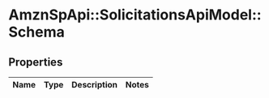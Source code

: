 # AmznSpApi::SolicitationsApiModel::Schema

## Properties
Name | Type | Description | Notes
------------ | ------------- | ------------- | -------------

